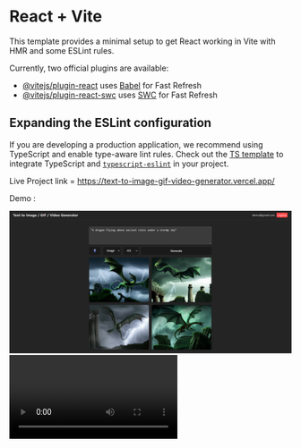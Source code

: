 # React + Vite

This template provides a minimal setup to get React working in Vite with HMR and some ESLint rules.

Currently, two official plugins are available:

- [@vitejs/plugin-react](https://github.com/vitejs/vite-plugin-react/blob/main/packages/plugin-react/README.md) uses [Babel](https://babeljs.io/) for Fast Refresh
- [@vitejs/plugin-react-swc](https://github.com/vitejs/vite-plugin-react-swc) uses [SWC](https://swc.rs/) for Fast Refresh

## Expanding the ESLint configuration

If you are developing a production application, we recommend using TypeScript and enable type-aware lint rules. Check out the [TS template](https://github.com/vitejs/vite/tree/main/packages/create-vite/template-react-ts) to integrate TypeScript and [`typescript-eslint`](https://typescript-eslint.io) in your project.

Live Project link = https://text-to-image-gif-video-generator.vercel.app/

Demo :

<img src = "src\readme assets\dragon image.png" alt="dragon image">
<video src = "src\readme assets\Video1.mp4" alt="Video1">
<video src = "src\readme assets\Video2.mp4" alt="Video2">

<!-- <video width="320" height="240" controls>
  <source src="src\readme assets\Viedo1.mp4" type="video/mp4">
  <source src="src\readme assets\Viedo2.mp4" type="Video2">
  Your browser does not support the video tag.
</video> -->
